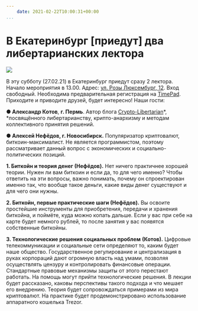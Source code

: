 ```yaml
---
    date: 2021-02-22T10:00:31+00:00
...
```


# В Екатеринбург [приедут] два либертарианских лектора

![​](https://telegra.ph/file/3b167de0d6c4d5185ed78.jpg)

В эту субботу (27.02.21) в Екатеринбург приедут сразу 2 лектора. Начало мероприятия в 13.00. Адрес: [ул. Розы Люксембург, 12](https://yandex.ru/MapS/54/yekaterinburg/house/ulitsa_rozy_lyuksemburg_12/YkkYcAZhS0UGQFtsfXRydXxqYw==/?ll=60.611200%2C56.834097&z=17). Вход свободный. Необходима предварительная регистрация на [TimePad](https://lpr-ekb.timepad.ru/event/1563338/). Приходите и приводите друзей, будет интересно! Наши гости:

**● Александр Котов**, **г. Пермь**. Автор блога [Crypto-Libertarian](https://t.me/crypto_libertarian)*, *посвящённого либертарианству, крипто-анархизму и методам коллективного принятия решений.

**● Алексей Нефёдов, г. Новосибирск.** Популяризатор криптовалют, биткоин-максималист. Не является программистом, поэтому рассматривает данный вопрос с экономических и социально-политических позиций.

**1. Биткойн и теория денег (Нефёдов).** Нет ничего практичнее хорошей теории. Нужен ли вам биткоин и если да, то для чего именно? Чтобы ответить на эти вопросы, важно понимать, почему он спроектирован именно так, что вообще такое деньги, какие виды денег существуют и для чего они нужны.

**2. Биткойн, первые практические шаги (Нефёдов).** Вы освоите простейшие инструменты для приобретения, передачи и хранения биткойна, и поймёте, куда можно копать дальше. Если у вас при себе на карте будет немного рублей, то после занятия у вас появятся собственные биткойны.

**3. Технологические решения социальных проблем** **(Котов).** Цифровые телекоммуникации и социальные сети определяют то, каким будет наше общество. Государственное регулирование и централизация в руках корпораций дают огромную власть над умами, позволяя осуществлять цензуру и контролировать финансовые операции. Стандартные правовые механизмы защиты от этого перестают работать. На помощь могут прийти технологические решения. В лекции будет рассказано, каковы перспективы такого подхода и что мешает его внедрению. Теория будет сопровождаться примерами из мира криптовалют. На практике будет продемонстрировано использование аппаратного кошелька Trezor.